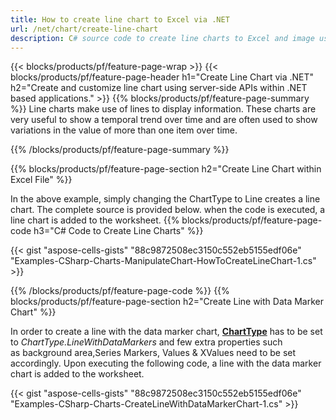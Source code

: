 ```yaml
---
title: How to create line chart to Excel via .NET
url: /net/chart/create-line-chart
description: C# source code to create line charts to Excel and image using .NET Library. 
---
```


{{< blocks/products/pf/feature-page-wrap >}}
{{< blocks/products/pf/feature-page-header h1="Create Line Chart via .NET" h2="Create and customize line chart using server-side APIs within .NET based applications." >}}
{{% blocks/products/pf/feature-page-summary %}}
Line charts make use of lines to display information. These charts are very useful to show a temporal trend over time and are often used to show variations in the value of more than one item over time.

{{% /blocks/products/pf/feature-page-summary  %}}

{{% blocks/products/pf/feature-page-section  h2="Create Line Chart within Excel File" %}}

In the above example, simply changing the ChartType to Line creates a line chart. The complete source is provided below. when the code is executed, a line chart is added to the worksheet.
{{% blocks/products/pf/feature-page-code h3="C# Code to Create Line Charts" %}}

{{< gist "aspose-cells-gists" "88c9872508ec3150c552eb5155edf06e" "Examples-CSharp-Charts-ManipulateChart-HowToCreateLineChart-1.cs" >}}

{{% /blocks/products/pf/feature-page-code  %}}
{{% blocks/products/pf/feature-page-section  h2="Create Line with Data Marker Chart" %}}

In order to create a line with the data marker chart, [**ChartType**](https://apireference.aspose.com/cells/net/aspose.cells.charts/charttype) has to be set to *ChartType.LineWithDataMarkers* and few extra properties such as background area,Series Markers, Values & XValues need to be set accordingly. Upon executing the following code, a line with the data marker chart is added to the worksheet.

{{< gist "aspose-cells-gists" "88c9872508ec3150c552eb5155edf06e" "Examples-CSharp-Charts-CreateLineWithDataMarkerChart-1.cs" >}}
 
